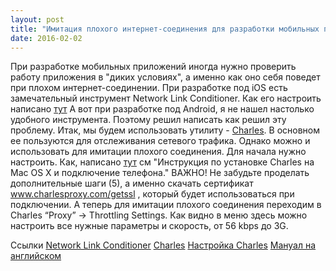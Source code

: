 ```yaml
---
layout: post
title: "Имитация плохого интернет-соединения для разработки мобильных приложений на Android"
date: 2016-02-02
---
```



 При разработке мобильных приложений иногда нужно проверить работу приложения в "диких условиях", а именно как оно себя
 поведет при плохом интернет-соединении. При разработке под iOS есть замечательный инструмент Network Link Conditioner.  Как его настроить написано [тут](https://www.natashatherobot.com/simulate-bad-network-ios-simulator/)
 А вот при разработке под Android, я не нашел настолько удобного инструмента. Поэтому решил написать как решил эту проблему. Итак, мы будем использовать утилиту - [Charles](https://www.charlesproxy.com/). В основном ее пользуются
 для отслеживания сетевого трафика. Однако можно и использовать для имитации плохого соединения. Для начала нужно настроить. Как, написано [тут](https://habrahabr.ru/company/redmadrobot/blog/269109/) см "Инструкция по установке Charles на Mac OS X и подключение телефона." ВАЖНО! Не забудьте проделать дополнительные шаги (5), а именно скачать сертификат www.charlesproxy.com/getssl , который будет использоваться при подключении.
 А теперь для имитации плохого соединения переходим в Charles “Proxy” -> Throttling Settings. Как видно в меню здесь можно настроить все нужные параметры и скорость, от 56 kbps до 3G.

 Ссылки
 [Network Link Conditioner](https://www.natashatherobot.com/simulate-bad-network-ios-simulator/)
 [Charles](https://www.charlesproxy.com/)
 [Настройка Charles](https://habrahabr.ru/company/redmadrobot/blog/269109/)
 [Мануал на английском](http://codewithchris.com/tutorial-using-charles-proxy-with-your-ios-development-and-http-debugging/#SetupProxy)
